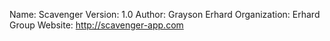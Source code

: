 Name: Scavenger
Version: 1.0
Author: Grayson Erhard
Organization: Erhard Group
Website: http://scavenger-app.com
